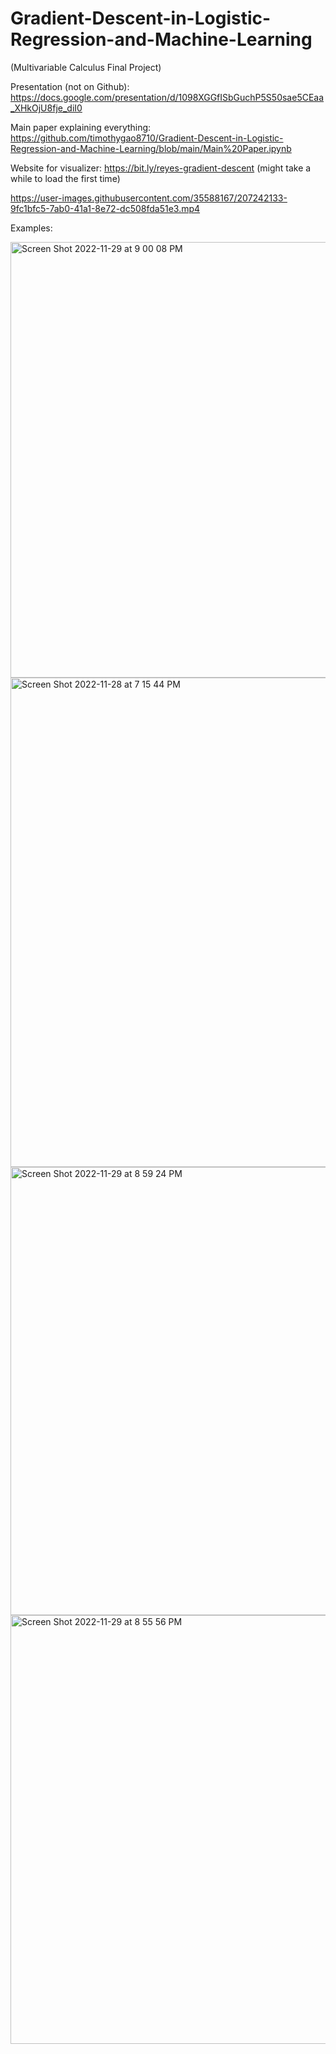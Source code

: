 # Gradient-Descent-in-Logistic-Regression-and-Machine-Learning
(Multivariable Calculus Final Project)

Presentation (not on Github): https://docs.google.com/presentation/d/1098XGGfISbGuchP5S50sae5CEaa_XHkOjU8fje_diI0

Main paper explaining everything: https://github.com/timothygao8710/Gradient-Descent-in-Logistic-Regression-and-Machine-Learning/blob/main/Main%20Paper.ipynb

Website for visualizer: https://bit.ly/reyes-gradient-descent (might take a while to load the first time)

https://user-images.githubusercontent.com/35588167/207242133-9fc1bfc5-7ab0-41a1-8e72-dc508fda51e3.mp4

Examples:



<img width="697" alt="Screen Shot 2022-11-29 at 9 00 08 PM" src="https://user-images.githubusercontent.com/35588167/204716548-4f09a21a-8ac5-483e-bc36-1dbe4e3ee1ce.png">
<img width="783" alt="Screen Shot 2022-11-28 at 7 15 44 PM" src="https://user-images.githubusercontent.com/35588167/204716555-2eafabd8-1741-40c2-9d4c-4e9e5d705743.png">
<img width="717" alt="Screen Shot 2022-11-29 at 8 59 24 PM" src="https://user-images.githubusercontent.com/35588167/204716570-a73bbab2-2932-4325-88d7-c4e24cefaed8.png">
<img width="686" alt="Screen Shot 2022-11-29 at 8 55 56 PM" src="https://user-images.githubusercontent.com/35588167/204716582-4ebb44d6-6e94-470b-97a9-050fdb75a241.png">
